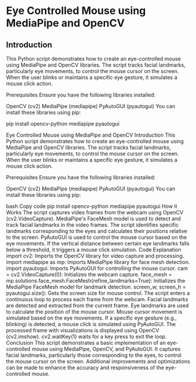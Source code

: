 <h1>Eye Controlled Mouse using MediaPipe and OpenCV</h1>
<h2>Introduction</h2>
<p>This Python script demonstrates how to create an eye-controlled mouse using MediaPipe and OpenCV libraries. The script tracks facial landmarks, particularly eye movements, to control the mouse cursor on the screen. When the user blinks or maintains a specific eye gesture, it simulates a mouse click action.<p>

Prerequisites
Ensure you have the following libraries installed:

OpenCV (cv2)
MediaPipe (mediapipe)
PyAutoGUI (pyautogui)
You can install these libraries using pip:

pip install opencv-python mediapipe pyautogui

Eye Controlled Mouse using MediaPipe and OpenCV
Introduction
This Python script demonstrates how to create an eye-controlled mouse using MediaPipe and OpenCV libraries. The script tracks facial landmarks, particularly eye movements, to control the mouse cursor on the screen. When the user blinks or maintains a specific eye gesture, it simulates a mouse click action.

Prerequisites
Ensure you have the following libraries installed:

OpenCV (cv2)
MediaPipe (mediapipe)
PyAutoGUI (pyautogui)
You can install these libraries using pip:

bash
Copy code
pip install opencv-python mediapipe pyautogui
How it Works
The script captures video frames from the webcam using OpenCV (cv2.VideoCapture).
MediaPipe's FaceMesh model is used to detect and track facial landmarks in the video frames.
The script identifies specific landmarks corresponding to the eyes and calculates their positions relative to the screen.
PyAutoGUI is used to control the mouse cursor based on the eye movements.
If the vertical distance between certain eye landmarks falls below a threshold, it triggers a mouse click simulation.
Code Explanation
import cv2: Imports the OpenCV library for video capture and processing.
import mediapipe as mp: Imports MediaPipe library for face mesh detection.
import pyautogui: Imports PyAutoGUI for controlling the mouse cursor.
cam = cv2.VideoCapture(0): Initializes the webcam capture.
face_mesh = mp.solutions.face_mesh.FaceMesh(refine_landmarks=True): Initializes the MediaPipe FaceMesh model for landmark detection.
screen_w, screen_h = pyautogui.size(): Gets the screen size for mouse control.
The script enters a continuous loop to process each frame from the webcam.
Facial landmarks are detected and extracted from the current frame.
Eye landmarks are used to calculate the position of the mouse cursor.
Mouse cursor movement is simulated based on the eye movements.
If a specific eye gesture (e.g., blinking) is detected, a mouse click is simulated using PyAutoGUI.
The processed frame with visualizations is displayed using OpenCV (cv2.imshow).
cv2.waitKey(1) waits for a key press to exit the loop.
Conclusion
This script demonstrates a basic implementation of an eye-controlled mouse using MediaPipe, OpenCV, and PyAutoGUI. It captures facial landmarks, particularly those corresponding to the eyes, to control the mouse cursor on the screen. Additional improvements and optimizations can be made to enhance the accuracy and responsiveness of the eye-controlled mouse.

